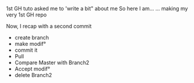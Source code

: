 1st GH tuto asked me to 'write a bit" about me
So here I am...
... making my very 1st GH repo

Now, I recap with a second commit 
- create branch
- make modif°
- commit it
- Pull
- Compare Master with Branch2
- Accept modif°
- delete Branch2

